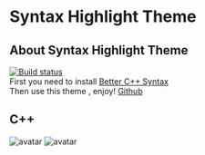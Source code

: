 # Syntax Highlight Theme
## About Syntax Highlight Theme
[![Build status](https://ci.appveyor.com/api/projects/status/m15u4kn724sjli1j?svg=true)](https://ci.appveyor.com/project/peaceshi/syntax-highlight-theme)  
First you need to install [Better C++ Syntax](https://marketplace.visualstudio.com/items?itemName=jeff-hykin.better-cpp-syntax)  
Then use this theme , enjoy!
[Github](https://github.com/peaceshi/Syntax-highlight-Theme)
## C++
![avatar](./snapshot/01.png)
![avatar](./snapshot/02.png)